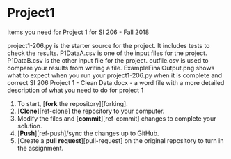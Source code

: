 # Project1

Items you need for Project 1 for SI 206 - Fall 2018

project1-206.py is the starter source for the project.  It includes tests to check the results.
P1DataA.csv is one of the input files for the project.  
P1DataB.csv is the other input file for the project.
outfile.csv is used to compare your results from writing a file.
ExampleFinalOutput.png shows what to expect when you run your project1-206.py when it is complete and correct
SI 206 Project 1 - Clean Data.docx - a word file with a more detailed description of what you need to do for project 1

1. To start, [**fork** the repository][forking].
1. [**Clone**][ref-clone] the repository to your computer.
1. Modify the files and [**commit**][ref-commit] changes to complete your solution.
1. [**Push**][ref-push]/sync the changes up to GitHub.
1. [Create a **pull request**][pull-request] on the original repository to turn in the assignment.
